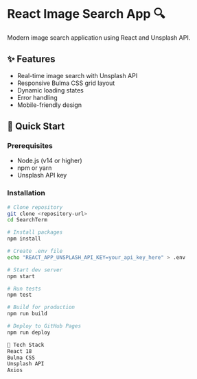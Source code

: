 # React Image Search App 🔍

Modern image search application using React and Unsplash API.

## ✨ Features
- Real-time image search with Unsplash API
- Responsive Bulma CSS grid layout
- Dynamic loading states
- Error handling
- Mobile-friendly design

## 🚀 Quick Start

### Prerequisites
- Node.js (v14 or higher)
- npm or yarn
- Unsplash API key

### Installation
```bash
# Clone repository
git clone <repository-url>
cd SearchTerm

# Install packages
npm install

# Create .env file
echo "REACT_APP_UNSPLASH_API_KEY=your_api_key_here" > .env

# Start dev server
npm start

# Run tests
npm test

# Build for production
npm run build

# Deploy to GitHub Pages
npm run deploy

🔧 Tech Stack
React 18
Bulma CSS
Unsplash API
Axios

